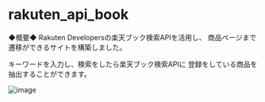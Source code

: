 # rakuten_api_book

◆概要◆
Rakuten Developersの楽天ブック検索APIを活用し、
商品ページまで遷移ができるサイトを構築しました。

キーワードを入力し、検索をしたら楽天ブック検索APIに
登録をしている商品を抽出することができます。

![image](https://user-images.githubusercontent.com/98627989/167808385-5d9cc6c6-9181-40db-8a50-a84cf0a28dab.png)
